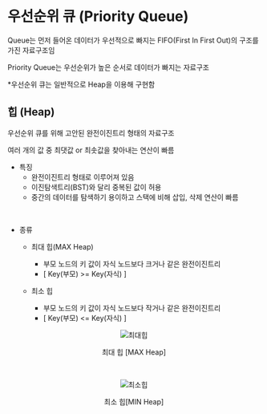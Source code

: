 # 우선순위 큐 (Priority Queue)
Queue는 먼저 들어온 데이터가 우선적으로 빠지는 FIFO(First In First Out)의 구조를 가진 자료구조임

Priority Queue는 우선순위가 높은 순서로 데이터가 빠지는 자료구조

*우선순위 큐는 일반적으로 Heap을 이용해 구현함

## 힙 (Heap)
우선순위 큐를 위해 고안된 완전이진트리 형태의 자료구조

여러 개의 값 중 최댓값 or 최솟값을 찾아내는 연산이 빠름

- 특징
  + 완전이진트리 형태로 이루어져 있음
  + 이진탐색트리(BST)와 달리 중복된 값이 허용
  + 중간의 데이터를 탐색하기 용이하고 스택에 비해 삽입, 삭제 연산이 빠름

<br>

- 종류
  + 최대 힙(MAX Heap)
    * 부모 노드의 키 값이 자식 노드보다 크거나 같은 완전이진트리
    * [ Key(부모) >= Key(자식) ]
 
  + 최소 힙<MIN Heap>
    * 부모 노드의 키 값이 자식 노드보다 작거나 같은 완전이진트리
    * [ Key(부모) <= Key(자식) ]
 
<div align = "center">
  
  ![최대힙](https://user-images.githubusercontent.com/71704350/152285160-f3d75fe0-45ab-4535-9002-1b4516cbc2a1.png)
  
  최대 힙 [MAX Heap]
  
  <br>
  
  ![최소힙](https://user-images.githubusercontent.com/71704350/152285299-ff37cceb-11d0-4e8c-b7cc-f0bc1493b698.png)
  
  최소 힙[MIN Heap]
  
</div>

